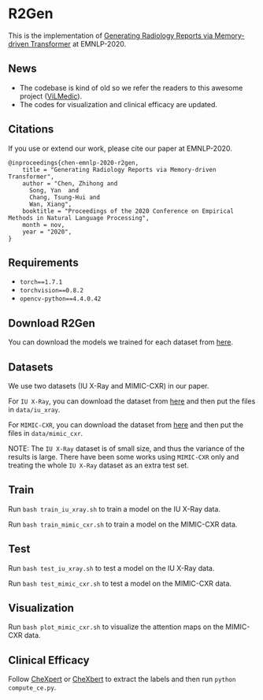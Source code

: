 # R2Gen

This is the implementation of [Generating Radiology Reports via Memory-driven Transformer](https://arxiv.org/pdf/2010.16056.pdf) at EMNLP-2020.

## News
- The codebase is kind of old so we refer the readers to this awesome project ([ViLMedic](https://github.com/jbdel/vilmedic)).
- The codes for visualization and clinical efficacy are updated.

## Citations

If you use or extend our work, please cite our paper at EMNLP-2020.
```
@inproceedings{chen-emnlp-2020-r2gen,
    title = "Generating Radiology Reports via Memory-driven Transformer",
    author = "Chen, Zhihong and
      Song, Yan  and
      Chang, Tsung-Hui and
      Wan, Xiang",
    booktitle = "Proceedings of the 2020 Conference on Empirical Methods in Natural Language Processing",
    month = nov,
    year = "2020",
}
```

## Requirements

- `torch==1.7.1`
- `torchvision==0.8.2`
- `opencv-python==4.4.0.42`


## Download R2Gen
You can download the models we trained for each dataset from [here](https://github.com/zhjohnchan/R2Gen/blob/main/data/r2gen.md).

## Datasets
We use two datasets (IU X-Ray and MIMIC-CXR) in our paper.

For `IU X-Ray`, you can download the dataset from [here](https://drive.google.com/file/d/1c0BXEuDy8Cmm2jfN0YYGkQxFZd2ZIoLg/view?usp=sharing) and then put the files in `data/iu_xray`.

For `MIMIC-CXR`, you can download the dataset from [here](https://drive.google.com/file/d/1DS6NYirOXQf8qYieSVMvqNwuOlgAbM_E/view?usp=sharing) and then put the files in `data/mimic_cxr`.

NOTE: The `IU X-Ray` dataset is of small size, and thus the variance of the results is large.
There have been some works using `MIMIC-CXR` only and treating the whole `IU X-Ray` dataset as an extra test set.

## Train

Run `bash train_iu_xray.sh` to train a model on the IU X-Ray data.

Run `bash train_mimic_cxr.sh` to train a model on the MIMIC-CXR data.

## Test

Run `bash test_iu_xray.sh` to test a model on the IU X-Ray data.

Run `bash test_mimic_cxr.sh` to test a model on the MIMIC-CXR data.

## Visualization

Run `bash plot_mimic_cxr.sh` to visualize the attention maps on the MIMIC-CXR data.

## Clinical Efficacy

Follow [CheXpert](https://github.com/MIT-LCP/mimic-cxr/tree/master/txt/chexpert) or [CheXbert](https://github.com/stanfordmlgroup/CheXbert) to extract the labels and then run `python compute_ce.py`.